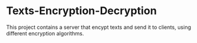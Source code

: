 # Texts-Encryption-Decryption
This project contains a server that encypt texts and send it to clients, using different encryption algorithms.
